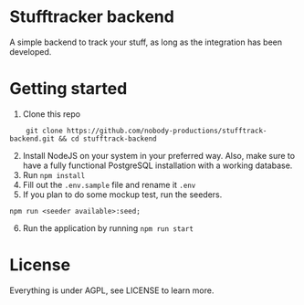 # Stufftracker backend
A simple backend to track your stuff, as long as the integration has been developed.

# Getting started
1. Clone this repo
```
    git clone https://github.com/nobody-productions/stufftrack-backend.git && cd stufftrack-backend
```
2. Install NodeJS on your system in your preferred way. Also, make sure to have a fully functional PostgreSQL installation with a working database.
3. Run `npm install`
4. Fill out the `.env.sample` file and rename it `.env`
5. If you plan to do some mockup test, run the seeders.
```
npm run <seeder available>:seed;
```
6. Run the application by running `npm run start`

# License
Everything is under AGPL, see LICENSE to learn more.